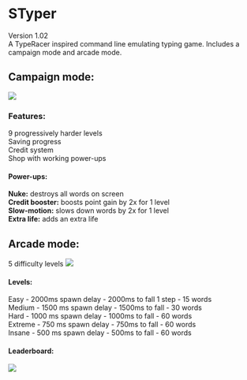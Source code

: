 # STyper  
Version 1.02  
A TypeRacer inspired command line emulating typing game. Includes a campaign mode and arcade mode.  

## Campaign mode: 

![](https://i.imgur.com/hxeup2f.png)

### Features:  
9 progressively harder levels  
Saving progress  
Credit system  
Shop with working power-ups  
#### Power-ups:  
**Nuke:** destroys all words on screen  
**Credit booster:** boosts point gain by 2x for 1 level  
**Slow-motion:** slows down words by 2x for 1 level  
**Extra life:** adds an extra life  

## Arcade mode:  
5 difficulty levels
![](https://i.imgur.com/srrjtWg.png)

#### Levels:  
Easy - 2000ms spawn delay - 2000ms to fall 1 step - 15 words  
Medium - 1500 ms spawn delay - 1500ms to fall - 30 words  
Hard - 1000 ms spawn delay - 1000ms to fall - 60 words  
Extreme - 750 ms spawn delay - 750ms to fall - 60 words  
Insane - 500 ms spawn delay - 500ms to fall - 60 words  

#### Leaderboard:

![](https://i.imgur.com/tVgd1kK.png)
